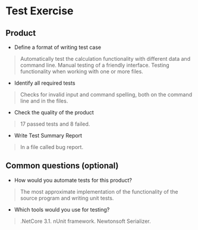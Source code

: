 # Test Exercise

## Product
- Define a format of writing test case
> Automatically test the calculation functionality with different data and command line. 
> Manual testing of a friendly interface. 
> Testing functionality when working with one or more files.

- Identify all required tests
> Checks for invalid input and command spelling, both on the command line and in the files.

- Сheck the quality of the product
> 17 passed tests and 8 failed.

- Write Test Summary Report 
> In a file called bug report.

## Common questions (optional)
- How would you automate tests for this product?
> The most approximate implementation of the functionality of the source program and writing unit tests.

- Which tools would you use for testing?
> .NetCore 3.1. nUnit framework. Newtonsoft Serializer.
